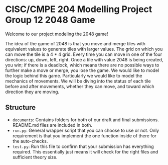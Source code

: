 # CISC/CMPE 204 Modelling Project Group 12 2048 Game

Welcome to our project modeling the 2048 game!

The idea of the game of 2048 is that you move and merge tiles with equivalent values to generate tiles with larger values. The grid on which you can move the tile is a 4 * 4 grid. Every time you can move in one of the four directions: up, down, left, right. Once a tile with value 2048 is being created, you win; if there is a deadlock, which means there are no possible ways to further make a move or merge, you lose the game. We would like to model the logic behind this game. Particularly we would like to model the mechanics of movements. We will be diving into the status of each tile before and after movements, whether they can move, and toward which direction they are moving. 

## Structure

* `documents`: Contains folders for both of our draft and final submissions. README.md files are included in both.
* `run.py`: General wrapper script that you can choose to use or not. Only requirement is that you implement the one function inside of there for the auto-checks.
* `test.py`: Run this file to confirm that your submission has everything required. This essentially just means it will check for the right files and sufficient theory size.
